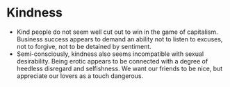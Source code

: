 # Kindness

* Kind people do not seem well cut out to win in the game of capitalism. Business success appears to demand an ability not to listen to excuses, not to forgive, not to be detained by sentiment.
* Semi-consciously, kindness also seems incompatible with sexual desirability. Being erotic appears to be connected with a degree of heedless disregard and selfishness. We want our friends to be nice, but appreciate our lovers as a touch dangerous.
